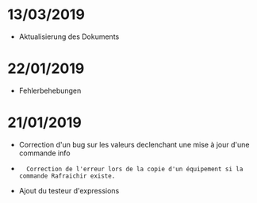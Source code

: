 # 13/03/2019

- Aktualisierung des Dokuments

# 22/01/2019

-   Fehlerbehebungen

# 21/01/2019

-   Correction d'un bug sur les valeurs declenchant une mise à jour d'une commande info
-       Correction de l'erreur lors de la copie d'un équipement si la commande Rafraichir existe.
-   Ajout du testeur d'expressions
